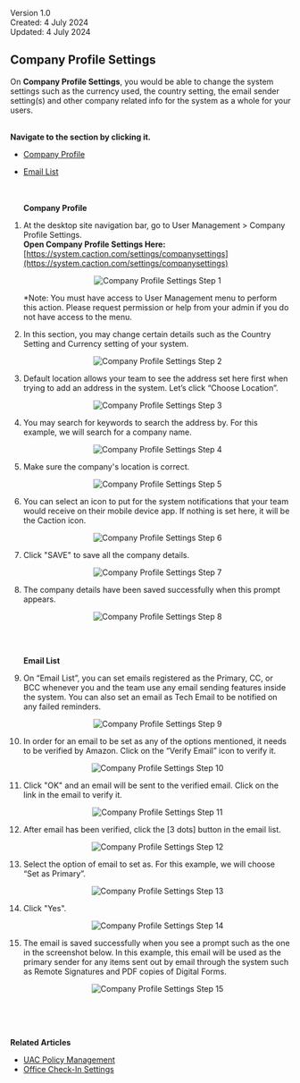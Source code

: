 Version 1.0<br>
Created: 4 July 2024<br>
Updated: 4 July 2024<br>
## Company Profile Settings

On **Company Profile Settings**, you would be able to change the system settings such as the currency used, the country setting, the email sender setting(s) and other company related info for the system as a whole for your users.<br><br>

**Navigate to the section by clicking it.**<br>

- [Company Profile](#section1)<br>
- [Email List](#section2)
<br><br><br>

   <a id="section1"></a>

   **Company Profile**

1. At the desktop site navigation bar, go to User Management > Company Profile Settings.<br>
   **Open Company Profile Settings Here:** [https://system.caction.com/settings/companysettings](https://system.caction.com/settings/companysettings)<br>

   <p align="center">
      <img src="img/Company_Profile_Settings_Step_1.png" alt="Company Profile Settings Step 1">
   </p>
     
   *Note: You must have access to User Management menu to perform this action. Please request permission or help from your admin if you do not have access to the menu.<br>
   
2. In this section, you may change certain details such as the Country Setting and Currency setting of your system.

   <p align="center">
      <img src="img/Company_Profile_Settings_Step_2.png" alt="Company Profile Settings Step 2">
   </p>
  
3. Default location allows your team to see the address set here first when trying to add an address in the system. Let’s click “Choose Location”.

   <p align="center">
      <img src="img/Company_Profile_Settings_Step_3.png" alt="Company Profile Settings Step 3">
   </p>
  
4. You may search for keywords to search the address by. For this example, we will search for a company name.

   <p align="center">
      <img src="img/Company_Profile_Settings_Step_4.png" alt="Company Profile Settings Step 4">
   </p>
  
5. Make sure the company's location is correct.

   <p align="center">
      <img src="img/Company_Profile_Settings_Step_5.png" alt="Company Profile Settings Step 5">
   </p>
  
6. You can select an icon to put for the system notifications that your team would receive on their mobile device app. If nothing is set here, it will be the Caction icon.

   <p align="center">
      <img src="img/Company_Profile_Settings_Step_6.png" alt="Company Profile Settings Step 6">
   </p>
  
7. Click "SAVE" to save all the company details.

   <p align="center">
      <img src="img/Company_Profile_Settings_Step_7.png" alt="Company Profile Settings Step 7">
   </p>
  
8. The company details have been saved successfully when this prompt appears.

   <p align="center">
      <img src="img/Company_Profile_Settings_Step_8.png" alt="Company Profile Settings Step 8">
   </p>
   <br><br>
   <a id="section2"></a>

   **Email List**
  
9. On “Email List”, you can set emails registered as the Primary, CC, or BCC whenever you and the team use any email sending features inside the system. You can also set an email as Tech Email to be notified on any failed reminders.

   <p align="center">
      <img src="img/Company_Profile_Settings_Step_9.png" alt="Company Profile Settings Step 9">
   </p>
  
10. In order for an email to be set as any of the options mentioned, it needs to be verified by Amazon. Click on the “Verify Email” icon to verify it.

    <p align="center">
       <img src="img/Company_Profile_Settings_Step_10.png" alt="Company Profile Settings Step 10">
    </p>
  
11. Click "OK" and an email will be sent to the verified email. Click on the link in the email to verify it.

    <p align="center">
       <img src="img/Company_Profile_Settings_Step_11.png" alt="Company Profile Settings Step 11">
    </p>

12. After email has been verified, click the [3 dots] button in the email list.

    <p align="center">
       <img src="img2/Company_Profile_Settings_Step_12.png" alt="Company Profile Settings Step 12">
    </p>

13. Select the option of email to set as. For this example, we will choose “Set as Primary”.

    <p align="center">
       <img src="img2/Company_Profile_Settings_Step_13.png" alt="Company Profile Settings Step 13">
    </p>

14. Click "Yes".

    <p align="center">
       <img src="img2/Company_Profile_Settings_Step_14.png" alt="Company Profile Settings Step 14">
    </p>

15. The email is saved successfully when you see a prompt such as the one in the screenshot below. In this example, this email will be used as the primary sender for any items sent out by email through the system such as Remote Signatures and PDF copies of Digital Forms.

    <p align="center">
       <img src="img2/Company_Profile_Settings_Step_15.png" alt="Company Profile Settings Step 15">
    </p>
   <br><br><br>

**Related Articles**
- [UAC Policy Management](UAC_Policy_Management.md)
- [Office Check-In Settings](Office_Check_In_Settings.md)

<!-- [Link Text](https://salesconnection.github.io/Sales-Connection-Support/Company_Profile_Settings.html) -->
